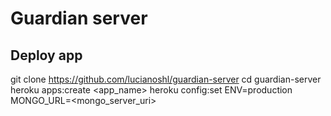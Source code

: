 # Guardian server
## Deploy app
git clone https://github.com/lucianoshl/guardian-server
cd guardian-server
heroku apps:create <app_name>
heroku config:set ENV=production MONGO_URL=<mongo_server_uri>